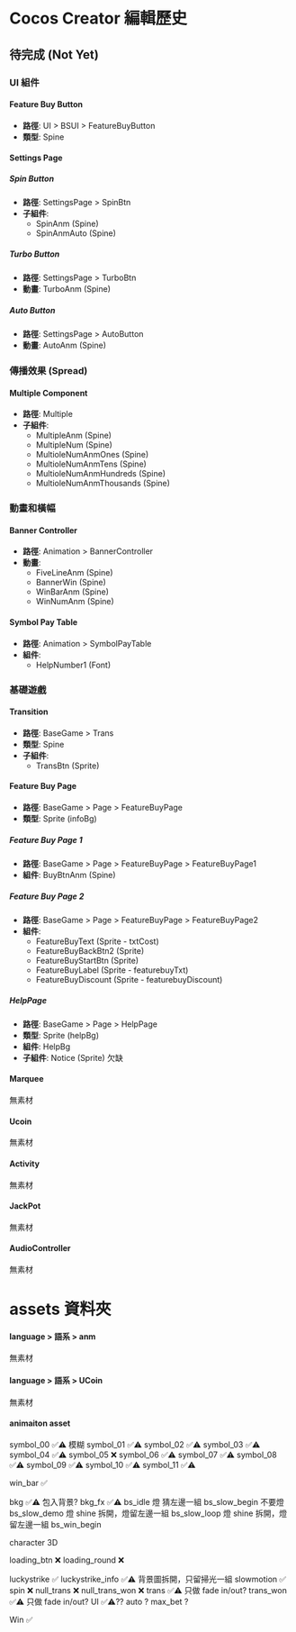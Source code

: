 # Cocos Creator 編輯歷史

## 待完成 (Not Yet)

### UI 組件

#### Feature Buy Button
- **路徑**: UI > BSUI > FeatureBuyButton
- **類型**: Spine

#### Settings Page

##### Spin Button
- **路徑**: SettingsPage > SpinBtn
- **子組件**:
  - SpinAnm (Spine)
  - SpinAnmAuto (Spine)

##### Turbo Button
- **路徑**: SettingsPage > TurboBtn
- **動畫**: TurboAnm (Spine)

##### Auto Button
- **路徑**: SettingsPage > AutoButton
- **動畫**: AutoAnm (Spine)

### 傳播效果 (Spread)

#### Multiple Component
- **路徑**: Multiple
- **子組件**:
  - MultipleAnm (Spine)
  - MultipleNum (Spine)
  - MultioleNumAnmOnes (Spine)
  - MultioleNumAnmTens (Spine)
  - MultioleNumAnmHundreds (Spine)
  - MultioleNumAnmThousands (Spine)

### 動畫和橫幅

#### Banner Controller
- **路徑**: Animation > BannerController
- **動畫**:
  - FiveLineAnm (Spine)
  - BannerWin (Spine)
  - WinBarAnm (Spine)
  - WinNumAnm (Spine)

#### Symbol Pay Table
- **路徑**: Animation > SymbolPayTable
- **組件**:
  - HelpNumber1 (Font)

### 基礎遊戲

#### Transition
- **路徑**: BaseGame > Trans
- **類型**: Spine
- **子組件**:
  - TransBtn (Sprite)

#### Feature Buy Page
- **路徑**: BaseGame > Page > FeatureBuyPage
- **類型**: Sprite (infoBg)

##### Feature Buy Page 1
- **路徑**: BaseGame > Page > FeatureBuyPage > FeatureBuyPage1
- **組件**: BuyBtnAnm (Spine)

##### Feature Buy Page 2
- **路徑**: BaseGame > Page > FeatureBuyPage > FeatureBuyPage2
- **組件**:
  - FeatureBuyText (Sprite - txtCost)
  - FeatureBuyBackBtn2 (Sprite)
  - FeatureBuyStartBtn (Sprite)
  - FeatureBuyLabel (Sprite - featurebuyTxt)
  - FeatureBuyDiscount (Sprite - featurebuyDiscount)

##### HelpPage
- **路徑**: BaseGame > Page > HelpPage
- **類型**: Sprite (helpBg)
- **組件**: HelpBg
- **子組件**: Notice (Sprite) 欠缺



#### Marquee
  無素材

#### Ucoin
  無素材


#### Activity
  無素材

#### JackPot
  無素材

#### AudioController
  無素材









# assets 資料夾

#### language > 語系 > anm 
  無素材

#### language > 語系 > UCoin 
  無素材








####  animaiton asset

symbol_00 ✅⚠️ 模糊
symbol_01 ✅⚠️
symbol_02 ✅⚠️
symbol_03 ✅⚠️
symbol_04 ✅⚠️
symbol_05 ❌
symbol_06 ✅⚠️
symbol_07 ✅⚠️
symbol_08 ✅⚠️
symbol_09 ✅⚠️
symbol_10 ✅⚠️
symbol_11 ✅⚠️


win_bar ✅


bkg ✅⚠️ 包入背景?
bkg_fx  ✅⚠️ bs_idle 燈 猜左邊一組
              bs_slow_begin 不要燈
              bs_slow_demo 燈 shine 拆開，燈留左邊一組
              bs_slow_loop 燈 shine 拆開，燈留左邊一組
              bs_win_begin 

character 3D

loading_btn ❌
loading_round ❌

luckystrike ✅
luckystrike_info ✅⚠️ 背景圖拆開，只留掃光一組
slowmotion ✅
spin ❌
null_trans ❌
null_trans_won ❌
trans ✅⚠️ 只做 fade in/out?
trans_won ✅⚠️ 只做 fade in/out?
UI  ✅⚠️??
  auto ?
  max_bet ?


Win ✅




